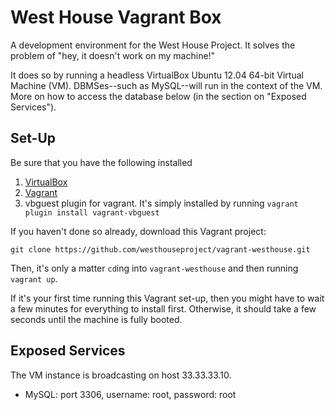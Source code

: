 # West House Vagrant Box

A development environment for the West House Project. It solves the problem of "hey, it doesn't work on my machine!"

It does so by running a headless VirtualBox Ubuntu 12.04 64-bit Virtual Machine (VM). DBMSes--such as MySQL--will run in the context of the VM. More on how to access the database below (in the section on "Exposed Services").

## Set-Up

Be sure that you have the following installed

1. [VirtualBox](https://www.virtualbox.org/)
2. [Vagrant](http://www.vagrantup.com/)
3. vbguest plugin for vagrant. It's simply installed by running `vagrant plugin install vagrant-vbguest`

If you haven't done so already, download this Vagrant project:

```
git clone https://github.com/westhouseproject/vagrant-westhouse.git
```

Then, it's only a matter `cd`ing into `vagrant-westhouse` and then running `vagrant up`.

If it's your first time running this Vagrant set-up, then you might have to wait a few minutes for everything to install first. Otherwise, it should take a few seconds until the machine is fully booted.

## Exposed Services

The VM instance is broadcasting on host 33.33.33.10.

- MySQL: port 3306, username: root, password: root